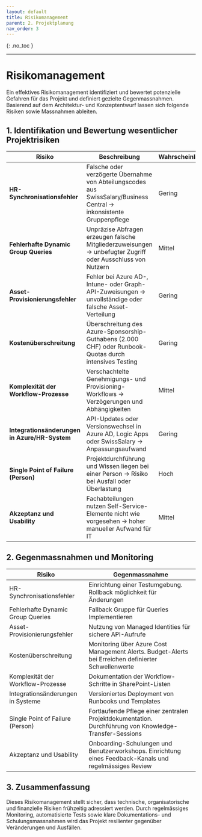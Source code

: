 ```yaml
---
layout: default
title: Risikomanagement
parent: 2. Projektplanung
nav_order: 3
---
```


{: .no_toc }

---- 
# Risikomanagement

Ein effektives Risikomanagement identifiziert und bewertet potenzielle Gefahren für das Projekt und definiert gezielte Gegenmassnahmen. Basierend auf dem Architektur- und Konzeptentwurf lassen sich folgende Risiken sowie Massnahmen ableiten.

## 1. Identifikation und Bewertung wesentlicher Projektrisiken

| **Risiko**                                    | **Beschreibung**                                                                                                     | **Wahrscheinlichkeit** | **Auswirkung** |
|-----------------------------------------------|-----------------------------------------------------------------------------------------------------------------------|------------------------|----------------|
| **HR-Synchronisationsfehler**                 | Falsche oder verzögerte Übernahme von Abteilungscodes aus SwissSalary/Business Central → inkonsistente Gruppenpflege | Gering                 | Hoch           |
| **Fehlerhafte Dynamic Group Queries**         | Unpräzise Abfragen erzeugen falsche Mitgliederzuweisungen → unbefugter Zugriff oder Ausschluss von Nutzern  | Mittel                 | Kritisch       |
| **Asset-Provisionierungsfehler**              | Fehler bei Azure AD-, Intune- oder Graph-API-Zuweisungen → unvollständige oder falsche Asset-Verteilung               | Gering                 | Mittel         |
| **Kostenüberschreitung**                      | Überschreitung des Azure-Sponsorship-Guthabens (2.000 CHF) oder Runbook-Quotas durch intensives Testing               | Gering                 | Gering         |
| **Komplexität der Workflow-Prozesse**         | Verschachtelte Genehmigungs- und Provisioning-Workflows → Verzögerungen und Abhängigkeiten                            | Mittel                 | Mittel         |
| **Integrationsänderungen in Azure/HR-System** | API-Updates oder Versionswechsel in Azure AD, Logic Apps oder SwissSalary → Anpassungsaufwand                         | Gering                 | Hoch           |
| **Single Point of Failure (Person)**          | Projektdurchführung und Wissen liegen bei einer Person → Risiko bei Ausfall oder Überlastung                          | Hoch                   | Hoch           |
| **Akzeptanz und Usability**                   | Fachabteilungen nutzen Self-Service-Elemente nicht wie vorgesehen → hoher manueller Aufwand für IT                    | Mittel                 | Mittel         |

## 2. Gegenmassnahmen und Monitoring

| **Risiko**                             | **Gegenmassnahme**                                                                                              |
|----------------------------------------|---------------------------------------------------------------------------------------------------------------|
| HR-Synchronisationsfehler              | Einrichtung einer Testumgebung. Rollback möglichkeit für Änderungen        |
| Fehlerhafte Dynamic Group Queries      | Fallback Gruppe für Queries Implementieren             |
| Asset-Provisionierungsfehler           | Nutzung von Managed Identities für sichere API-Aufrufe |
| Kostenüberschreitung                   | Monitoring über Azure Cost Management Alerts. Budget-Alerts bei Erreichen definierter Schwellenwerte    |
| Komplexität der Workflow-Prozesse      | Dokumentation der Workflow-Schritte in SharePoint-Listen       |
| Integrationsänderungen in Systeme      | Versioniertes Deployment von Runbooks und Templates         |
| Single Point of Failure (Person)       | Fortlaufende Pflege einer zentralen Projektdokumentation. Durchführung von Knowledge-Transfer-Sessions    |
| Akzeptanz und Usability                | Onboarding-Schulungen und Benutzerworkshops. Einrichtung eines Feedback-Kanals und regelmässiges Review   |

## 3. Zusammenfassung

Dieses Risikomanagement stellt sicher, dass technische, organisatorische und finanzielle Risiken frühzeitig adressiert werden. Durch regelmässiges Monitoring, automatisierte Tests sowie klare Dokumentations- und Schulungsmassnahmen wird das Projekt resilienter gegenüber Veränderungen und Ausfällen.
